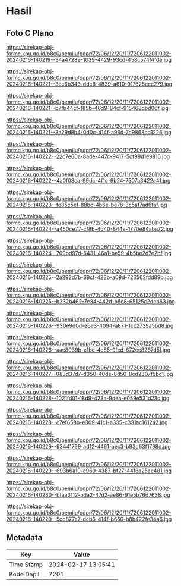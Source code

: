 # Hasil

## Foto C Plano

https://sirekap-obj-formc.kpu.go.id/b8c0/pemilu/pdpr/72/06/12/20/11/7206122011002-20240216-140219--34a47289-1039-4429-93cd-458c574f4fde.jpg

https://sirekap-obj-formc.kpu.go.id/b8c0/pemilu/pdpr/72/06/12/20/11/7206122011002-20240216-140221--3ec6b343-dde8-4839-a610-917625ecc279.jpg

https://sirekap-obj-formc.kpu.go.id/b8c0/pemilu/pdpr/72/06/12/20/11/7206122011002-20240216-140221--b7fb44cf-185b-46d9-84cf-915468dbd06f.jpg

https://sirekap-obj-formc.kpu.go.id/b8c0/pemilu/pdpr/72/06/12/20/11/7206122011002-20240216-140221--3a29d8b4-0d0c-414f-a96d-7d9868cd1226.jpg

https://sirekap-obj-formc.kpu.go.id/b8c0/pemilu/pdpr/72/06/12/20/11/7206122011002-20240216-140222--22c7e60a-8ade-447c-9417-5cf99d1e9816.jpg

https://sirekap-obj-formc.kpu.go.id/b8c0/pemilu/pdpr/72/06/12/20/11/7206122011002-20240216-140222--4a0f03ca-99dc-4f1c-9b24-7507a3422a41.jpg

https://sirekap-obj-formc.kpu.go.id/b8c0/pemilu/pdpr/72/06/12/20/11/7206122011002-20240216-140223--fe85c5ef-88bc-4b6e-be78-3c5af7ad6faf.jpg

https://sirekap-obj-formc.kpu.go.id/b8c0/pemilu/pdpr/72/06/12/20/11/7206122011002-20240216-140224--a450ce77-cf8b-4d40-844e-1770e84aba72.jpg

https://sirekap-obj-formc.kpu.go.id/b8c0/pemilu/pdpr/72/06/12/20/11/7206122011002-20240216-140224--709bd97d-6431-46a1-be59-4b5be2d7e2bf.jpg

https://sirekap-obj-formc.kpu.go.id/b8c0/pemilu/pdpr/72/06/12/20/11/7206122011002-20240216-140225--2a292d7b-69cf-423b-a09d-726562fdd89b.jpg

https://sirekap-obj-formc.kpu.go.id/b8c0/pemilu/pdpr/72/06/12/20/11/7206122011002-20240216-140225--b332b462-7e34-442d-b8e8-65125c2dcb63.jpg

https://sirekap-obj-formc.kpu.go.id/b8c0/pemilu/pdpr/72/06/12/20/11/7206122011002-20240216-140226--930e9d0d-e6e3-4094-a871-1cc2739a5bd8.jpg

https://sirekap-obj-formc.kpu.go.id/b8c0/pemilu/pdpr/72/06/12/20/11/7206122011002-20240216-140226--aac8039b-c1be-4e85-9fed-672cc8267d5f.jpg

https://sirekap-obj-formc.kpu.go.id/b8c0/pemilu/pdpr/72/06/12/20/11/7206122011002-20240216-140227--083d37d7-d350-40de-8d50-8cd2307f5bc1.jpg

https://sirekap-obj-formc.kpu.go.id/b8c0/pemilu/pdpr/72/06/12/20/11/7206122011002-20240216-140228--1021fd01-18d9-423a-9dea-e059e531d23c.jpg

https://sirekap-obj-formc.kpu.go.id/b8c0/pemilu/pdpr/72/06/12/20/11/7206122011002-20240216-140228--c7ef658b-e309-41c1-a335-c331ac1612a2.jpg

https://sirekap-obj-formc.kpu.go.id/b8c0/pemilu/pdpr/72/06/12/20/11/7206122011002-20240216-140229--93441799-ad12-4461-aec3-b93d63f1798d.jpg

https://sirekap-obj-formc.kpu.go.id/b8c0/pemilu/pdpr/72/06/12/20/11/7206122011002-20240216-140229--693b6a10-e969-4387-bf27-44f8a25ae481.jpg

https://sirekap-obj-formc.kpu.go.id/b8c0/pemilu/pdpr/72/06/12/20/11/7206122011002-20240216-140230--bfaa3112-bda2-47d2-ae86-91e5b76d7638.jpg

https://sirekap-obj-formc.kpu.go.id/b8c0/pemilu/pdpr/72/06/12/20/11/7206122011002-20240216-140220--5cd877a7-deb6-414f-b650-b8b422fe34a6.jpg


## Metadata

| Key        | Value               |
| ---------- | ------------------- |
| Time Stamp | 2024-02-17 13:05:41 |
| Kode Dapil | 7201                |



